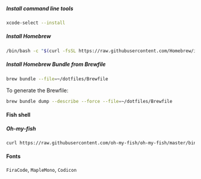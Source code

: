 ##### Install command line tools

```sh
xcode-select --install
```

##### Install Homebrew

```sh
/bin/bash -c "$(curl -fsSL https://raw.githubusercontent.com/Homebrew/install/HEAD/install.sh)"
```

##### Install Homebrew Bundle from Brewfile

```sh
brew bundle --file=~/dotfiles/Brewfile
```

To generate the Brewfile:

```sh
brew bundle dump --describe --force --file=~/dotfiles/Brewfile
```

#### Fish shell

##### Oh-my-fish

```sh
curl https://raw.githubusercontent.com/oh-my-fish/oh-my-fish/master/bin/install | fish
```

#### Fonts

`FiraCode`, `MapleMono`, `Codicon`
